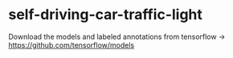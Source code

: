 # self-driving-car-traffic-light

Download the models and labeled annotations from tensorflow -> https://github.com/tensorflow/models
